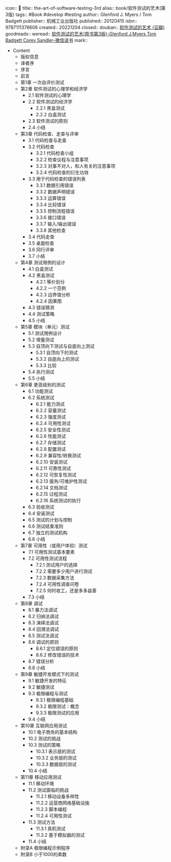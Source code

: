 icon:: 📖
title:: the-art-of-software-testing-3rd
alias:: book/软件测试的艺术(第3版)
tags:: #Book #develop #testing
author:: Glenford J. Myers / Tom Badgett
publisher:: 机械工业出版社
published:: 20120415
isbn:: 9787111376606
created:: 20221204
closed::
douban:: [软件测试的艺术 (豆瓣)](https://book.douban.com/subject/10549782/)
goodreads::
weread:: [软件测试的艺术(原书第3版)-Glenford J.Myers Tom Badgett Corey Sandler-微信读书](https://weread.qq.com/web/bookDetail/2e8328c0721bc5672e85953)
mark::
- Content
  - 版权信息
  - 译者序
  - 序言
  - 前言
  - 第1章 一次自评价测试
  - 第2章 软件测试的心理学和经济学
    - 2.1 软件测试的心理学
    - 2.2 软件测试的经济学
      - 2.2.1 黑盒测试
      - 2.2.2 白盒测试
    - 2.3 软件测试的原则
    - 2.4 小结
  - 第3章 代码检查、走查与评审
    - 3.1 代码检查与走查
    - 3.2 代码检查
      - 3.2.1 代码检查小组
      - 3.2.2 检查议程与注意事项
      - 3.2.3 对事不对人，和人有关的注意事项
      - 3.2.4 代码检查的衍生功效
    - 3.3 用于代码检查的错误列表
      - 3.3.1 数据引用错误
      - 3.3.2 数据声明错误
      - 3.3.3 运算错误
      - 3.3.4 比较错误
      - 3.3.5 控制流程错误
      - 3.3.6 接口错误
      - 3.3.7 输入/输出错误
      - 3.3.8 其他检查
    - 3.4 代码走查
    - 3.5 桌面检查
    - 3.6 同行评审
    - 3.7 小结
  - 第4章 测试用例的设计
    - 4.1 白盒测试
    - 4.2 黑盒测试
      - 4.2.1 等价划分
      - 4.2.2 一个范例
      - 4.2.3 边界值分析
      - 4.2.4 因果图
    - 4.3 错误猜测
    - 4.4 测试策略
    - 4.5 小结
  - 第5章 模块（单元）测试
    - 5.1 测试用例设计
    - 5.2 增量测试
    - 5.3 自顶向下测试与自底向上测试
      - 5.3.1 自顶向下的测试
      - 5.3.2 自底向上的测试
      - 5.3.3 比较
    - 5.4 执行测试
    - 5.5 小结
  - 第6章 更高级别的测试
    - 6.1 功能测试
    - 6.2 系统测试
      - 6.2.1 能力测试
      - 6.2.2 容量测试
      - 6.2.3 强度测试
      - 6.2.4 可用性测试
      - 6.2.5 安全性测试
      - 6.2.6 性能测试
      - 6.2.7 存储测试
      - 6.2.8 配置测试
      - 6.2.9 兼容性/转换测试
      - 6.2.10 安装测试
      - 6.2.11 可靠性测试
      - 6.2.12 可恢复性测试
      - 6.2.13 服务/可维护性测试
      - 6.2.14 文档测试
      - 6.2.15 过程测试
      - 6.2.16 系统测试的执行
    - 6.3 验收测试
    - 6.4 安装测试
    - 6.5 测试的计划与控制
    - 6.6 测试结束准则
    - 6.7 独立的测试机构
    - 6.8 小结
  - 第7章 可用性（或用户体验）测试
    - 7.1 可用性测试基本要素
    - 7.2 可用性测试流程
      - 7.2.1 测试用户的选择
      - 7.2.2 需要多少用户进行测试
      - 7.2.3 数据采集方法
      - 7.2.4 可用性调查问卷
      - 7.2.5 何时收工，还是多多益善
    - 7.3 小结
  - 第8章 调试
    - 8.1 暴力法调试
    - 8.2 归纳法调试
    - 8.3 演绎法调试
    - 8.4 回溯法调试
    - 8.5 测试法调试
    - 8.6 调试的原则
      - 8.6.1 定位错误的原则
      - 8.6.2 修改错误的技术
    - 8.7 错误分析
    - 8.8 小结
  - 第9章 敏捷开发模式下的测试
    - 9.1 敏捷开发的特征
    - 9.2 敏捷测试
    - 9.3 极限编程与测试
      - 9.3.1 极限编程基础
      - 9.3.2 极限测试：概念
      - 9.3.3 极限测试的应用
    - 9.4 小结
  - 第10章 互联网应用测试
    - 10.1 电子商务的基本结构
    - 10.2 测试的挑战
    - 10.3 测试的策略
      - 10.3.1 表示层的测试
      - 10.3.2 业务层的测试
      - 10.3.3 数据层的测试
    - 10.4 小结
  - 第11章 移动应用测试
    - 11.1 移动环境
    - 11.2 测试面临的挑战
      - 11.2.1 移动设备多样性
      - 11.2.2 运营商网络基础设施
      - 11.2.3 脚本编程
      - 11.2.4 可用性测试
    - 11.3 测试方法
      - 11.3.1 真机测试
      - 11.3.2 基于模拟器的测试
    - 11.4 小结
  - 附录A 极限编程示例程序
  - 附录B 小于1000的素数